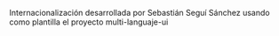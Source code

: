 Internacionalización desarrollada por Sebastián Seguí Sánchez usando como plantilla el proyecto multi-languaje-ui
